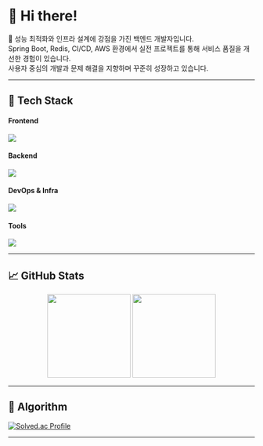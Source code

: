 <div align="left">

# 👋 Hi there! 

🌱 성능 최적화와 인프라 설계에 강점을 가진 백엔드 개발자입니다.  
Spring Boot, Redis, CI/CD, AWS 환경에서 실전 프로젝트를 통해 서비스 품질을 개선한 경험이 있습니다.  
사용자 중심의 개발과 문제 해결을 지향하며 꾸준히 성장하고 있습니다.

---

## 🚀 Tech Stack

<div>
  <h4>Frontend</h4>
  <img src="https://skillicons.dev/icons?i=html,css,js,react,redux" />
</div>

<div>
  <h4>Backend</h4>
  <img src="https://skillicons.dev/icons?i=java,spring,nodejs,py,mysql,redis" />
</div>

<div>
  <h4>DevOps & Infra</h4>
  <img src="https://skillicons.dev/icons?i=aws,docker,githubactions" />
</div>

<div>
  <h4>Tools</h4>
  <img src="https://skillicons.dev/icons?i=git,github,notion,figma,vscode,intellij" />
</div>

---

## 📈 GitHub Stats

<div align="center">
  <img height="170px" src="https://github-readme-stats.vercel.app/api?username=sehyeo&show_icons=true&theme=default" />
  <img height="170px" src="https://github-readme-stats.vercel.app/api/top-langs/?username=sehyeo&layout=compact" />
</div>

---

## 🧠 Algorithm

[![Solved.ac Profile](http://mazassumnida.wtf/api/v2/generate_badge?boj=qws1566)](https://solved.ac/qws1566/)

---

</div>
